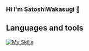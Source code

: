 ### Hi I'm SatoshiWakasugi 👋

<!--
**SatoshiWakasugi/SatoshiWakasugi** is a ✨ _special_ ✨ repository because its `README.md` (this file) appears on your GitHub profile.

Here are some ideas to get you started:

- 🔭 I’m currently working on ...
- 🌱 I’m currently learning ...
- 👯 I’m looking to collaborate on ...
- 🤔 I’m looking for help with ...
- 💬 Ask me about ...
- 📫 How to reach me: ...
- 😄 Pronouns: ...
- ⚡ Fun fact: ...
-->

## Languages and tools

[![My Skills](https://skillicons.dev/icons?i=html,css,sass,tailwind,js,ts,react,redux,nextjs,vue,nuxtjs,nodejs,nestjs,jest,vite,netlify,postman,gcp,firebase,figma,ai,ps,pr,git,github,vscode)](https://skillicons.dev)
